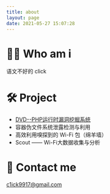 ```yaml
---
title: about
layout: page
date: 2021-05-27 15:07:28
---
```


# 👨‍💻 Who am i
语文不好的 click
  
  
# 🛠 Project
+ [DVD--PHP运行时漏洞挖掘系统](/2020/06/13/dvd/) 
+ 容器伪文件系统泄露检测与利用
+ 高效利用嗅探到的 Wi-Fi 包（绵羊墙）
+ Scout —— Wi-Fi大数据收集与分析
  
  
# 👋 Contact me
[c1ick9917@gmail.com](mailto:c1ick9917@gmail.com)


